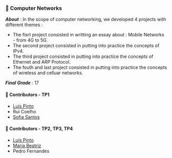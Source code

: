 ### :pushpin: Computer Networks 

***About*** : In the scope of computer networking, we developed 4 projects with different themes :
  - The fisrt project consisted in writting an essay about : Mobile Networks - from 4G to 5G.
  - The second project consisted in putting into practice the concepts of IPv4.
  - The third project consisted in putting into practice the concepts of Ethernet and ARP Protocol.
  - The fouth and last project consisted in putting into practice the concepts of wireless and celluar networks.

***Final Grade*** : 17

#### :handshake: Contributors - TP1
- [Luís Pinto](https://github.com/L-Pinto)
- Rui Coelho
- [Sofia Santos](https://github.com/RisingFisan)

#### :handshake: Contributors - TP2, TP3, TP4
- [Luís Pinto](https://github.com/L-Pinto)
- [Maria Beatriz](https://github.com/mariabeatrizmo)
- Pedro Fernandes
